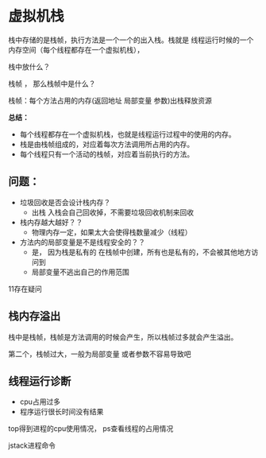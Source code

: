 # 虚拟机栈

栈中存储的是栈帧，执行方法是一个一个的出入栈。栈就是  线程运行时候的一个内存空间（每个线程都存在一个虚拟机栈），

栈中放什么？

栈帧 ， 那么栈帧中是什么？

栈帧：每个方法占用的内存(返回地址  局部变量  参数)出栈释放资源

**总结：**

- 每个线程都存在一个虚拟机栈，也就是线程运行过程中的使用的内存。
- 栈是由栈帧组成的，对应着每次方法调用所占用的内存。
- 每个线程只有一个活动的栈帧，对应着当前执行的方法。



## 问题：

- 垃圾回收是否会设计栈内存？
  - 出栈  入栈会自己回收掉，不需要垃圾回收机制来回收
- 栈内存越大越好？？
  -  物理内存一定，如果太大会使得栈数量减少（线程）
- 方法内的局部变量是不是线程安全的？？
  - 是， 因为栈是私有的  在栈帧中创建，所有也是私有的，不会被其他地方访问到
  - 局部变量不逃出自己的作用范围

11存在疑问



## 栈内存溢出

栈中是栈帧，栈帧是方法调用的时候会产生，所以栈帧过多就会产生溢出。

第二个，栈帧过大，一般为局部变量  或者参数不容易导致吧



## 线程运行诊断

- cpu占用过多
- 程序运行很长时间没有结果

top得到进程的cpu使用情况，  ps查看线程的占用情况

jstack进程命令

